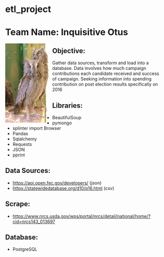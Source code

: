 # etl_project
# Team Name: Inquisitive Otus
 
<img src="./images/image.png"
     alt="owl"
     style="float: left" 
     width='150'/>

## Objective:

Gather data sources, transform and load into a database. 
Data involves how much campaign contributions each candidate received and success of campaign. Seeking information into spending contribution on post election results specifically on 2016

## Libraries:
* BeautifulSoup
* pymongo
* splinter import Browser
* Pandas
* Sqlalchemy
* Requests
* JSON
* pprint


## Data Sources:

* https://api.open.fec.gov/developers/ (json)
* https://statewidedatabase.org/d10/p16.html (csv)

## Scrape:
* https://www.nrcs.usda.gov/wps/portal/nrcs/detail/national/home/?cid=nrcs143_013697 

## Database:

* PostgreSQL
